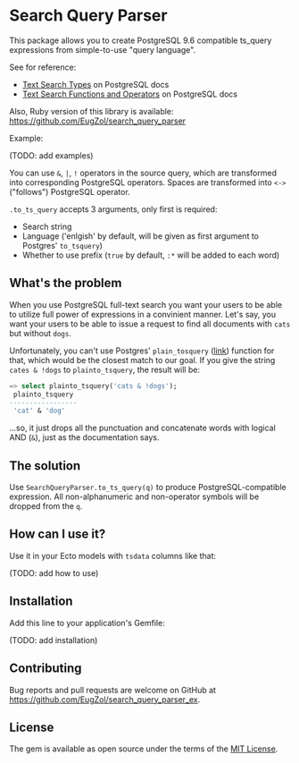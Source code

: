 # Search Query Parser

This package allows you to create PostgreSQL 9.6 compatible ts_query expressions from simple-to-use "query language".

See for reference:

* [Text Search Types](https://www.postgresql.org/docs/9.6/static/datatype-textsearch.html) on PostgreSQL docs
* [Text Search Functions and Operators](https://www.postgresql.org/docs/9.6/static/functions-textsearch.html) on PostgreSQL docs

Also, Ruby version of this library is available: https://github.com/EugZol/search_query_parser

Example:

(TODO: add examples)

You can use `&`, `|`, `!` operators in the source query, which are transformed into corresponding PostgreSQL operators. Spaces are transformed into `<->` ("follows") PostgreSQL operator.

`.to_ts_query` accepts 3 arguments, only first is required:

* Search string
* Language ('enlgish' by default, will be given as first argument to Postgres' `to_tsquery`)
* Whether to use prefix (`true` by default, `:*` will be added to each word)

## What's the problem

When you use PostgreSQL full-text search you want your users to be able to utilize full power of expressions in a convinient manner. Let's say, you want your users to be able to issue a request to find all documents with `cats` but without `dogs`.

Unfortunately, you can't use Postgres' `plain_tosquery` ([link](https://www.postgresql.org/docs/9.6/static/functions-textsearch.html)) function for that, which would be the closest match to our goal. If you give the string `cates & !dogs` to `plainto_tsquery`, the result will be:

```sql
=> select plainto_tsquery('cats & !dogs');
 plainto_tsquery
-----------------
 'cat' & 'dog'
```

...so, it just drops all the punctuation and concatenate words with logical AND (`&`), just as the documentation says.

## The solution

Use `SearchQueryParser.to_ts_query(q)` to produce PostgreSQL-compatible expression. All non-alphanumeric and non-operator symbols will be dropped from the `q`.

## How can I use it?

Use it in your Ecto models with `tsdata` columns like that:

(TODO: add how to use)

## Installation

Add this line to your application's Gemfile:

(TODO: add installation)

## Contributing

Bug reports and pull requests are welcome on GitHub at https://github.com/EugZol/search_query_parser_ex.

## License

The gem is available as open source under the terms of the [MIT License](https://opensource.org/licenses/MIT).
